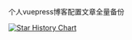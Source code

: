 个人vuepress博客配置文章全量备份

[![Star History Chart](https://api.star-history.com/svg?repos=23095100/23095100.github.io&type=Date)](https://star-history.com/#23095100/23095100.github.io&Date)